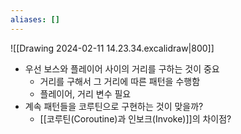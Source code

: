 ```yaml
---
aliases: []
---
```

![[Drawing 2024-02-11 14.23.34.excalidraw|800]]

- 우선 보스와 플레이어 사이의 거리를 구하는 것이 중요
	- 거리를 구해서 그 거리에 따른 패턴을 수행함
	- 플레이어, 거리 변수 필요
- 계속 패턴들을 코루틴으로 구현하는 것이 맞을까?
	- [[코루틴(Coroutine)과 인보크(Invoke)]]의 차이점?